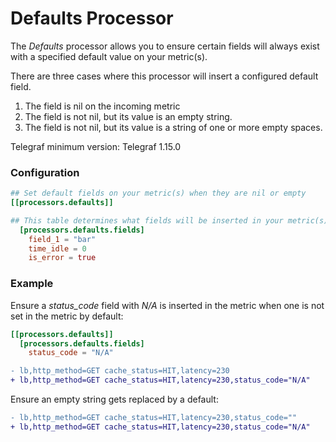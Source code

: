# Defaults Processor

The *Defaults* processor allows you to ensure certain fields will always exist with a specified default value on your metric(s).

There are three cases where this processor will insert a configured default field.

1. The field is nil on the incoming metric
1. The field is not nil, but its value is an empty string.
1. The field is not nil, but its value is a string of one or more empty spaces.

Telegraf minimum version: Telegraf 1.15.0

### Configuration
```toml
## Set default fields on your metric(s) when they are nil or empty
[[processors.defaults]]

## This table determines what fields will be inserted in your metric(s)
  [processors.defaults.fields]
    field_1 = "bar"
    time_idle = 0
    is_error = true
```

### Example
Ensure a _status\_code_ field with _N/A_ is inserted in the metric when one is not set in the metric by default:

```toml
[[processors.defaults]]
  [processors.defaults.fields]
    status_code = "N/A"
```

```diff
- lb,http_method=GET cache_status=HIT,latency=230
+ lb,http_method=GET cache_status=HIT,latency=230,status_code="N/A"
```

Ensure an empty string gets replaced by a default:

```diff
- lb,http_method=GET cache_status=HIT,latency=230,status_code=""
+ lb,http_method=GET cache_status=HIT,latency=230,status_code="N/A"
```
